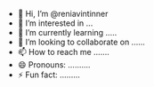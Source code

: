 - 👋 Hi, I’m @reniavintinner
- 👀 I’m interested in ...
- 🌱 I’m currently learning .....
- 💞️ I’m looking to collaborate on ......
- 📫 How to reach me .......
- 😄 Pronouns: ..........
- ⚡ Fun fact: .........

<!---
reniavintinner/reniavintinner is a ✨ special ✨ repository because its `README.md` (this file) appears on your GitHub profile.
You can click the Preview link to take a look at your changes.
--->
